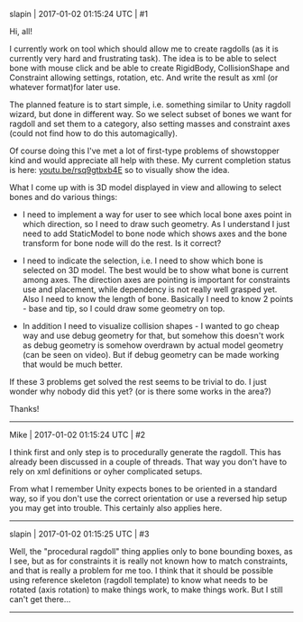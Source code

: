 slapin | 2017-01-02 01:15:24 UTC | #1

Hi, all!

I currently work on tool which should allow me to create ragdolls
(as it is currently very hard and frustrating task).
The idea is to be able to select bone with mouse click and be able to
create RigidBody, CollisionShape  and Constraint allowing settings, rotation, etc.
And write the result as xml (or whatever format)for later use.

The planned feature is to start simple, i.e. something similar to Unity ragdoll wizard,
but done in different way. So we select subset of bones we want for ragdoll
and set them to a category, also setting masses and constraint axes (could not find
how to do this automagically).

Of course doing
this I've met a lot of first-type problems of showstopper kind and would appreciate all
help with these.
My current completion status is here: [youtu.be/rsq9gtbxb4E](https://youtu.be/rsq9gtbxb4E) so
to visually show the idea.

What I come up with is 3D model displayed in view and allowing to select bones
and do various things:

- I need to implement a way for user to see which local bone axes point in which direction,
so I need to draw such geometry. As I understand I just need to add StaticModel to bone node
which shows axes and the bone transform for bone node will do the rest. Is it correct?

- I need to indicate the selection, i.e. I need to show which bone is selected on 3D model.
The best would be to show what bone is current among axes. The direction axes are pointing is important
for constraints use and placement, while dependency is not really well grasped yet.
Also I need to know the length of bone. Basically I need to know 2 points - base and tip,
so I could draw some geometry on top.

- In addition I need to visualize collision shapes - I wanted to go cheap way and use debug geometry for that,
but somehow this doesn't work as debug geometry is somehow overdrawn by actual model geometry (can be seen
on video). But if debug geometry can be made working that would be much better.

If these 3 problems get solved the rest seems to be trivial to do. I just wonder why nobody did this yet?
(or is there some works in the area?)

Thanks!

-------------------------

Mike | 2017-01-02 01:15:24 UTC | #2

I think first and only step is to procedurally generate the ragdoll. This has already been discussed in a couple of threads.
That way you don't have to rely on xml definitions or oyher complicated setups.

From what I remember Unity expects bones to be oriented in a standard way, so if you don't use the correct orientation or use a reversed hip setup you may get into trouble. This certainly also applies here.

-------------------------

slapin | 2017-01-02 01:15:25 UTC | #3

Well, the "procedural ragdoll" thing applies only to bone bounding boxes, as I see,
but as for constraints it is really not known how to match constraints, and that is really a problem for me too.
I think that it should be possible using reference skeleton (ragdoll template) to know what needs to be
rotated (axis rotation) to make things work, to make things work. But I still can't get there...

-------------------------

